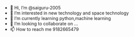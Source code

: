 - 👋 Hi, I’m @saiguru-2005
- 👀 I’m interested in new technology and space technology
- 🌱 I’m currently learning python,machine learning
- 💞️ I’m looking to collaborate on ...
- 📫 How to reach me 9182665479

<!---
saiguru-2005/saiguru-2005 is a ✨ special ✨ repository because its `README.md` (this file) appears on your GitHub profile.
You can click the Preview link to take a look at your changes.
--->

